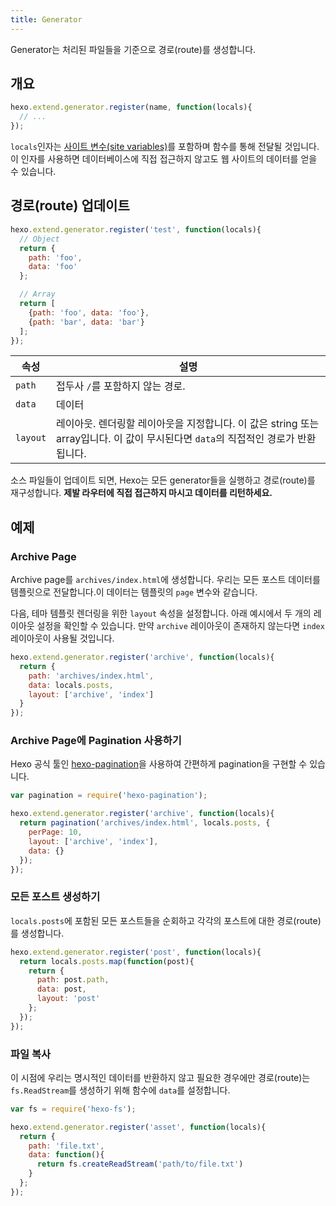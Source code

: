 ```yaml
---
title: Generator
---
```

Generator는 처리된 파일들을 기준으로 경로(route)를 생성합니다.

## 개요

``` js
hexo.extend.generator.register(name, function(locals){
  // ...
});
```

`locals`인자는 [사이트 변수(site variables)](../docs/variables.html#Site-Variables)를 포함하며 함수를 통해 전달될 것입니다. 이 인자를 사용하면 데이터베이스에 직접 접근하지 않고도 웹 사이트의 데이터를 얻을 수 있습니다.

## 경로(route) 업데이트

``` js
hexo.extend.generator.register('test', function(locals){
  // Object
  return {
    path: 'foo',
    data: 'foo'
  };

  // Array
  return [
    {path: 'foo', data: 'foo'},
    {path: 'bar', data: 'bar'}
  ];
});
```

속성 | 설명
--- | ---
`path` | 접두사 `/`를 포함하지 않는 경로.
`data` | 데이터
`layout` | 레이아웃. 렌더링할 레이아웃을 지정합니다. 이 값은 string 또는 array입니다. 이 값이 무시된다면 `data`의 직접적인 경로가 반환됩니다.

소스 파일들이 업데이트 되면, Hexo는 모든 generator들을 실행하고 경로(route)를 재구성합니다. **제발 라우터에 직접 접근하지 마시고 데이터를 리턴하세요.**

## 예제

### Archive Page

Archive page를 `archives/index.html`에 생성합니다. 우리는 모든 포스트 데이터를 템플릿으로 전달합니다.이 데이터는 템플릿의 `page` 변수와 같습니다.

다음, 테마 템플릿 렌더링을 위한 `layout` 속성을 설정합니다. 아래 예시에서 두 개의 레이아웃 설정을 확인할 수 있습니다. 만약 `archive` 레이아웃이 존재하지 않는다면 `index` 레이아웃이 사용될 것입니다.

``` js
hexo.extend.generator.register('archive', function(locals){
  return {
    path: 'archives/index.html',
    data: locals.posts,
    layout: ['archive', 'index']
  }
});
```

### Archive Page에 Pagination 사용하기

Hexo 공식 툴인 [hexo-pagination]을 사용하여 간편하게 pagination을 구현할 수 있습니다.

``` js
var pagination = require('hexo-pagination');

hexo.extend.generator.register('archive', function(locals){
  return pagination('archives/index.html', locals.posts, {
    perPage: 10,
    layout: ['archive', 'index'],
    data: {}
  });
});
```

### 모든 포스트 생성하기

`locals.posts`에 포함된 모든 포스트들을 순회하고 각각의 포스트에 대한 경로(route)를 생성합니다.

``` js
hexo.extend.generator.register('post', function(locals){
  return locals.posts.map(function(post){
    return {
      path: post.path,
      data: post,
      layout: 'post'
    };
  });
});
```

### 파일 복사

이 시점에 우리는 명시적인 데이터를 반환하지 않고 필요한 경우에만 경로(route)는 `fs.ReadStream`를 생성하기 위해 함수에 `data`를 설정합니다.

``` js
var fs = require('hexo-fs');

hexo.extend.generator.register('asset', function(locals){
  return {
    path: 'file.txt',
    data: function(){
      return fs.createReadStream('path/to/file.txt')
    }
  };
});
```

[hexo-pagination]: https://github.com/hexojs/hexo-pagination
